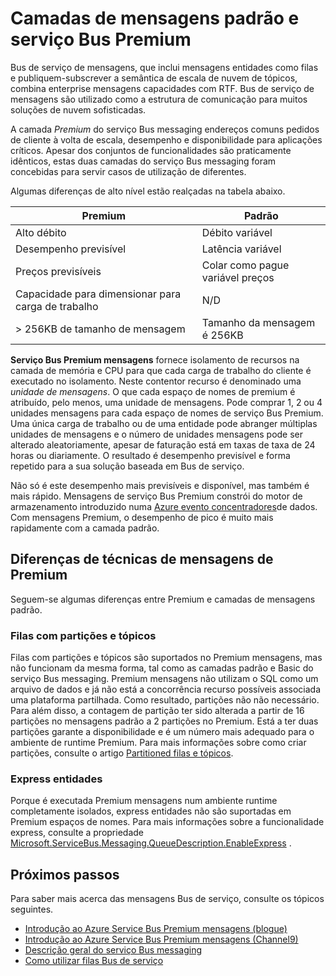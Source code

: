 <properties
    pageTitle="Serviço Bus Premium e mensagens padrão preços descrição geral de camadas | Microsoft Azure"
    description="Serviço Bus Premium e mensagens padrão"
    services="service-bus"
    documentationCenter=".net"
    authors="djrosanova"
    manager="timlt"
    editor=""/>

<tags
    ms.service="service-bus"
    ms.workload="na"
    ms.tgt_pltfrm="na"
    ms.devlang="na"
    ms.topic="get-started-article"
    ms.date="09/02/2016"
    ms.author="darosa;sethm"/>

# <a name="service-bus-premium-and-standard-messaging-tiers"></a>Camadas de mensagens padrão e serviço Bus Premium 

Bus de serviço de mensagens, que inclui mensagens entidades como filas e publiquem-subscrever a semântica de escala de nuvem de tópicos, combina enterprise mensagens capacidades com RTF. Bus de serviço de mensagens são utilizado como a estrutura de comunicação para muitos soluções de nuvem sofisticadas.

A camada *Premium* do serviço Bus messaging endereços comuns pedidos de cliente à volta de escala, desempenho e disponibilidade para aplicações críticos. Apesar dos conjuntos de funcionalidades são praticamente idênticos, estas duas camadas do serviço Bus messaging foram concebidas para servir casos de utilização de diferentes.

Algumas diferenças de alto nível estão realçadas na tabela abaixo.

| Premium                               | Padrão                       |
|---------------------------------------|--------------------------------|
| Alto débito                       | Débito variável            |
| Desempenho previsível               | Latência variável               |
| Preços previsíveis                   | Colar como pague variável preços |
| Capacidade para dimensionar para carga de trabalho | N/D                            |
| > 256KB de tamanho de mensagem                  | Tamanho da mensagem é 256KB          |

**Serviço Bus Premium mensagens** fornece isolamento de recursos na camada de memória e CPU para que cada carga de trabalho do cliente é executado no isolamento. Neste contentor recurso é denominado uma *unidade de mensagens*. O que cada espaço de nomes de premium é atribuído, pelo menos, uma unidade de mensagens. Pode comprar 1, 2 ou 4 unidades mensagens para cada espaço de nomes de serviço Bus Premium. Uma única carga de trabalho ou de uma entidade pode abranger múltiplas unidades de mensagens e o número de unidades mensagens pode ser alterado aleatoriamente, apesar de faturação está em taxas de taxa de 24 horas ou diariamente. O resultado é desempenho previsível e forma repetido para a sua solução baseada em Bus de serviço.

Não só é este desempenho mais previsíveis e disponível, mas também é mais rápido. Mensagens de serviço Bus Premium constrói do motor de armazenamento introduzido numa [Azure evento concentradores](https://azure.microsoft.com/services/event-hubs/)de dados. Com mensagens Premium, o desempenho de pico é muito mais rapidamente com a camada padrão.

## <a name="premium-messaging-technical-differences"></a>Diferenças de técnicas de mensagens de Premium

Seguem-se algumas diferenças entre Premium e camadas de mensagens padrão.

### <a name="partitioned-queues-and-topics"></a>Filas com partições e tópicos

Filas com partições e tópicos são suportados no Premium mensagens, mas não funcionam da mesma forma, tal como as camadas padrão e Basic do serviço Bus messaging. Premium mensagens não utilizam o SQL como um arquivo de dados e já não está a concorrência recurso possíveis associada uma plataforma partilhada. Como resultado, partições não não necessário. Para além disso, a contagem de partição ter sido alterada a partir de 16 partições no mensagens padrão a 2 partições no Premium. Está a ter duas partições garante a disponibilidade e é um número mais adequado para o ambiente de runtime Premium. Para mais informações sobre como criar partições, consulte o artigo [Partitioned filas e tópicos](service-bus-partitioning.md).

### <a name="express-entities"></a>Express entidades

Porque é executada Premium mensagens num ambiente runtime completamente isolados, express entidades não são suportadas em Premium espaços de nomes. Para mais informações sobre a funcionalidade express, consulte a propriedade [Microsoft.ServiceBus.Messaging.QueueDescription.EnableExpress](https://msdn.microsoft.com/library/azure/microsoft.servicebus.messaging.queuedescription.enableexpress.aspx) .

## <a name="next-steps"></a>Próximos passos

Para saber mais acerca das mensagens Bus de serviço, consulte os tópicos seguintes.

- [Introdução ao Azure Service Bus Premium mensagens (blogue)](http://azure.microsoft.com/blog/introducing-azure-service-bus-premium-messaging/)
- [Introdução ao Azure Service Bus Premium mensagens (Channel9)](https://channel9.msdn.com/Blogs/Subscribe/Introducing-Azure-Service-Bus-Premium-Messaging)
- [Descrição geral do serviço Bus messaging](service-bus-messaging-overview.md)
- [Como utilizar filas Bus de serviço](service-bus-dotnet-get-started-with-queues.md)
